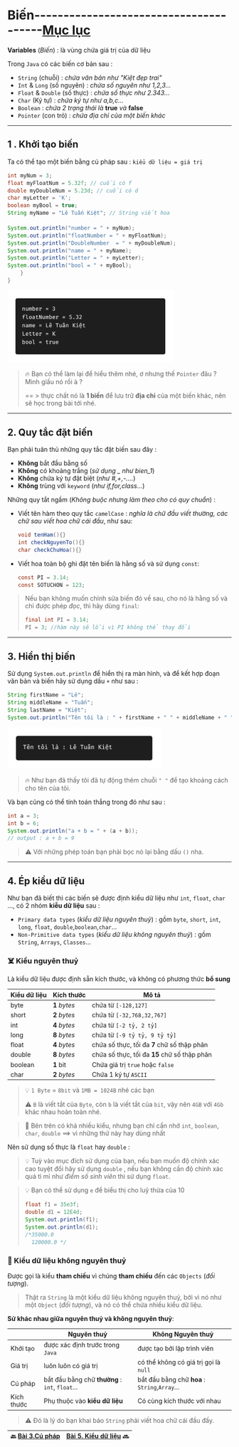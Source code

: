 # Biến---------------------------------------[Mục lục](https://github.com/Zenfection/Java)

**Variables** (*Biến*) : là vùng chứa giá trị của dữ liệu

Trong `Java` có các biến cơ bản sau : 

- `String` (chuỗi) : *chứa văn bản như "Kiệt đẹp trai"* 
- `Int` & `Long` (số nguyên) : *chứa số nguyên như 1,2,3...* 
- `Float` & `Double` (số thực) : *chứa số thực như 2.343...*
- `Char` (Ký tự) : *chứa ký tự như a,b,c...*
- `Boolean` : *chứa 2 trạng thái là* **true** *và* **false**
- `Pointer` (con trỏ) : *chứa địa chỉ của một biến khác*

---

## 1 . Khởi tạo biến

Ta có thể tạo một biến bằng cú pháp sau  :  `kiểu dữ liệu = giá trị`

```java
int myNum = 3;
float myFloatNum = 5.32f; // cuối có f
double myDoubleNum = 5.23d; // cuối có d
char myLetter = 'K';
boolean myBool = true;
String myName = "Lê Tuấn Kiệt"; // String viết hoa

System.out.println("number = " + myNum);
System.out.println("floatNumber = " + myFloatNum);
System.out.println("DoubleNumber  = " + myDoubleNum);
System.out.println("name = " + myName);
System.out.println("Letter = " + myLetter);
System.out.println("bool = " + myBool);
    }
}
```

<img src="https://raw.githubusercontent.com/Zenfection/Image/master/2021/01/30-18-33-11-java-oop_5.png" title="" alt="java-oop_5.png" width="373"> 

> 🔥 Bạn có thể làm lại để hiểu thêm nhé, ơ nhưng thế `Pointer` đâu ? Mình giấu nó rồi à ? 
> 
> == > thực chất nó là **1 biến** để lưu trữ **địa chỉ** của một biến khác, nên sẽ học trong bài tới nhé.

--- 

## 2. Quy tắc đặt biến

Bạn phải tuân thủ những quy tắc đặt biến sau đây : 

- **Không** bắt đầu bằng số
- **Không** có khoảng trắng (*sử dụng _ như bien_1*)
- **Không** chứa ký tự đặt biệt (*như #,+,-....*)
- **Không** trùng với `keyword` (*như if,for,class...*)

Những quy tắt ngầm (*Không buộc nhưng làm theo cho có quy chuẩn*) : 

- Viết tên hàm theo quy tắc `camelCase` : *nghĩa là chữ đầu viết thường, các chữ sau viết hoa chữ cái đầu*, như sau: 
  
  ```java
  void tenHam(){}
  int checkNguyenTo(){}
  char checkChuHoa(){}
  ```

- Viết hoa toàn bộ ghi đặt tên biến là hằng số và sử dụng `const`:
  
  ```java
  const PI = 3.14;
  const SOTUCHON = 123;
  ```

> Nếu bạn không muốn chỉnh sửa biến đó về sau, cho nó là hằng số và chỉ được phép *đọc*, thì hãy dùng `final`: 
> 
> ```java
> final int PI = 3.14;
> PI = 3; //hàm này sẽ lỗi vì PI không thể thay đổi
> ```

---

## 3. Hiển thị biến

Sử dụng `System.out.println` để hiển thị ra màn hình, và để kết hợp đoạn văn bản và biến hãy sử dụng dấu `+` như sau : 

```java
String firstName = "Lê";
String middleName = "Tuấn";
String lastName = "Kiệt";
System.out.println("Tên tôi là : " + firstName + " " + middleName + " " + lastName);
```

<img title="" src="https://raw.githubusercontent.com/Zenfection/Image/master/2021/01/30-20-34-03-java-oop_6.png" alt="java-oop_6.png" width="345">

> 🔥 Như bạn đã thấy tôi đã tự động thêm chuỗi `" "` để tạo khoảng cách cho tên của tôi.

Và bạn cũng có thể tính toán thẳng trong đó như sau : 

```java
int a = 3;
int b = 6;
System.out.println("a + b = " + (a + b));
// output : a + b = 9
```

> ⚠️ Với những phép toán bạn phải bọc nó lại bằng dấu `()` nha.

---

## 4. Ép kiểu dữ liệu

Như bạn đã biết thì các biến sẽ được định kiểu dữ liệu như `int`, `float`, `char` ..., có 2 nhóm **kiễu dữ liệu**  sau : 

- `Primary data types` (*kiểu dữ liệu nguyên thuỷ*) : gồm `byte`, `short`, `int`, `long`, `float`, `double`,`boolean`,`char`...
- `Non-Primitive data types` (*kiểu dữ liệu không nguyên thuỷ*) : gồm `String`, `Arrays`, `Classes`...

### ☠️ Kiểu nguyên thuỷ

Là kiểu dữ liệu được định sẵn kích thước, và không có phương thức **bổ sung**

| Kiểu dữ liệu | Kích thước    | Mô tả                                        |
| ------------ | ------------- | -------------------------------------------- |
| byte         | **1** *bytes* | chứa từ `[-128,127]`                         |
| short        | **2** *bytes* | chứa từ `[-32,768,32,767]`                   |
| int          | **4** *bytes* | chứa từ `[-2 tỷ, 2 tỷ]`                      |
| long         | **8** *bytes* | chứa từ `[-9 tỷ tỷ, 9 tỷ tỷ]`                |
| float        | **4** *bytes* | chứa số thực, tối đa **7** chữ số thập phân  |
| double       | **8** *bytes* | chứa số thực, tối đa **15** chữ số thập phân |
| boolean      | **1** bit     | Chứa giá trị `true` hoặc `false`             |
| char         | **2** *bytes* | Chứa 1 ký tự `ASCII`                         |

> 💡 `1 Byte` = `8bit` và `1MB = 1024B` nhé các bạn 
> 
> ⚠️ `B` là viết tắt của `Byte`, còn `b` là viết tắt của `bit`, vậy nên `4GB` với `4Gb` khác nhau hoàn toàn nhé.

> 🚀 Bên trên có khá nhiều kiểu, nhưng bạn chỉ cần nhớ `int`, `boolean`, `char`, `double`  ==> vì những thứ này hay dùng nhất

Nên sử dụng số thực là `float` hay `double` : 

> 💡 Tuỳ vào mục đích sử dụng của bạn, nếu bạn muốn độ chính xác cao tuyệt đối hãy sử dụng `double` , nếu bạn không cần độ chính xác quá tỉ mỉ như *điểm số sinh viên* thì sử dụng `float`.

> 💡 Bạn có thể sử dụng `e` để biểu thị cho luỹ thừa của 10
> 
> ```java
> float f1 = 35e3f;
> double d1 = 12E4d;
> System.out.println(f1);
> System.out.println(d1);
> /*35000.0
>   120000.0 */
> ```

### 🧚 Kiểu dữ liệu không nguyên thuỷ

Được gọi là kiểu **tham chiếu** vì chúng **tham chiếu** đến các `Objects` (*đối tượng*).

>  Thật ra `String` là một kiểu dữ liệu không nguyên thuỷ, bởi vì nó như một `Object` (*đối tượng*), và nó có thể chứa nhiều kiểu dữ liệu.

**Sử khác nhau giữa nguyên thuỷ và không nguyên thuỷ**:

|            | Nguyên thuỷ                                     | Không Nguyên thuỷ                              |
| ---------- | ----------------------------------------------- | ---------------------------------------------- |
| Khởi tạo   | được xác định trước trong `Java`                | được tạo bởi lập trình viên                    |
| Giá trị    | luôn luôn có giá trị                            | có thể không có giá trị gọi là `null`          |
| Cú pháp    | bắt đầu bằng chữ **thường** : `int`, `float`... | bắt đầu bằng chữ **hoa** : `String`,`Array`... |
| Kích thước | Phụ thuộc vào **kiểu dữ liệu**                  | Có cùng kích thước với nhau                    |

> ⚠️ Đó là lý do bạn khai báo `String` phải viết hoa chữ cái đầu đấy.

| 🔙  [Bài 3.Cú pháp](https://github.com/Zenfection/Java/blob/master/Java%20Basic/3.Cuphap.md) | [Bài 5. Kiểu dữ liệu](https://github.com/Zenfection/Java/blob/master/Java%20Basic/5.Kieudulieu.md) 🔜 |
| -------------------------------------------------------------------------------------------- | ----------------------------------------------------------------------------------------------------- |
